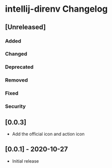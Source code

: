 <!-- Keep a Changelog guide -> https://keepachangelog.com -->

# intellij-direnv Changelog

## [Unreleased]
### Added

### Changed

### Deprecated

### Removed

### Fixed

### Security
## [0.0.3]
- Add the official icon and action icon


## [0.0.1] - 2020-10-27
- Initial release
